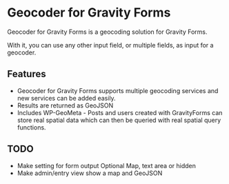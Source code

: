 Geocoder for Gravity Forms
==========================

Geocoder for Gravity Forms is a geocoding solution for Gravity Forms. 

With it, you can use any other input field, or multiple fields, as input for a geocoder.

Features
--------

 * Geocoder for Gravity Forms supports multiple geocoding services and new services can be added easily. 
 * Results are returned as GeoJSON
 * Includes WP-GeoMeta - Posts and users created with GravityForms can store real spatial data which can then be queried with real spatial query functions.

TODO
----

 * Make setting for form output Optional Map, text area or hidden 
 * Make admin/entry view show a map and GeoJSON
